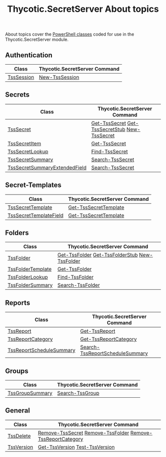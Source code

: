 ﻿---
title: "Thycotic.SecretServer About topics"
permalink: /abouttopics/
excerpt: "About Topics"
last_modified_at: 2021-02-10T00:00:00-00:00
toc: false
layout: single-mod
classes: wide
author_profile: false
share: false
sidebar:
  nav: "abouttopics"
---

About topics cover the [PowerShell classes](https://docs.microsoft.com/en-us/powershell/module/microsoft.powershell.core/about/about_classes) coded for use in the Thycotic.SecretServer module.

## Authentication

**Class** | **Thycotic.SecretServer Command** |
--------------------------------- | -------------------------------------------------- |
[TssSession][TssSession] | [New-TssSession][New-TssSession]

## Secrets

**Class** | **Thycotic.SecretServer Command** |
--------------------------------- | -------------------------------------------------- |
[TssSecret][TssSecret] | [Get-TssSecret][Get-TssSecret] [Get-TssSecretStub][Get-TssSecretStub] [New-TssSecret][New-TssSecret]
[TssSecretItem][TssSecretItem] | [Get-TssSecret][Get-TssSecret]
[TssSecretLookup][TssSecretLookup] | [Find-TssSecret][Find-TssSecret]
[TssSecretSummary][TssSecretSummary] | [Search-TssSecret][Search-TssSecret]
[TssSecretSummaryExtendedField][TssSecretSummaryExtendedField] | [Search-TssSecret][Search-TssSecret]

## Secret-Templates

**Class** | **Thycotic.SecretServer Command** |
--------------------------------- | -------------------------------------------------- |
[TssSecretTemplate][TssSecretTemplate] | [Get-TssSecretTemplate][Get-TssSecretTemplate]
[TssSecretTemplateField][TssSecretTemplateField] | [Get-TssSecretTemplate][Get-TssSecretTemplate]

## Folders

**Class** | **Thycotic.SecretServer Command** |
--------------------------------- | -------------------------------------------------- |
[TssFolder][TssFolder] | [Get-TssFolder][Get-TssFolder] [Get-TssFolderStub][Get-TssFolderStub] [New-TssFolder][New-TssFolder]
[TssFolderTemplate][TssFolderTemplate] | [Get-TssFolder][Get-TssFolder]
[TssFolderLookup][TssFolderLookup] | [Find-TssFolder][Find-TssFolder]
[TssFolderSummary][TssFolderSummary] | [Search-TssFolder][Search-TssFolder]

## Reports

**Class** | **Thycotic.SecretServer Command** |
--------------------------------- | -------------------------------------------------- |
[TssReport][TssReport] | [Get-TssReport][Get-TssReport]
[TssReportCategory][TssReportCategory] | [Get-TssReportCategory][Get-TssReportCategory]
[TssReportScheduleSummary][TssReportScheduleSummary] | [Search-TssReportScheduleSummary][Search-TssReportScheduleSummary]

## Groups

**Class** | **Thycotic.SecretServer Command** |
--------------------------------- | -------------------------------------------------- |
[TssGroupSummary][TssGroupSummary] | [Search-TssGroup][Search-TssGroup]

## General

**Class** | **Thycotic.SecretServer Command** |
--------------------------------- | -------------------------------------------------- |
[TssDelete][TssDelete] | [Remove-TssSecret][Remove-TssSecret] [Remove-TssFolder][Remove-TssFolder] [Remove-TssReportCategory][Remove-TssReportCategory]
[TssVersion][TssVersion] | [Get-TssVersion][Get-TssVersion] [Test-TssVersion][Test-TssVersion]

[New-TssSession]:/thycotic.secretserver/commands/New-TssSession
[Get-TssSecret]:/thycotic.secretserver/commands/Get-TssSecret
[Find-TssSecret]:/thycotic.secretserver/commands/Find-TssSecret
[Search-TssSecret]:/thycotic.secretserver/commands/Search-TssSecret
[Get-TssSecretTemplate]:/thycotic.secretserver/commands/Get-TssSecretTemplate
[Get-TssSecretTemplate]:/thycotic.secretserver/commands/Get-TssSecretTemplate
[Get-TssFolder]:/thycotic.secretserver/commands/Get-TssFolder
[Get-TssSecretStub]:/thycotic.secretserver/commands/Get-TssSecretStub
[New-TssSecret]:/thycotic.secretserver/commands/New-TssSecret
[New-TssFolder]:/thycotic.secretserver/commands/New-TssFolder
[Get-TssFolderStub]:/thycotic.secretserver/commands/Get-TssFolderStub
[Remove-TssSecret]:/thycotic.secretserver/commands/Remove-TssSecret
[Remove-TssFolder]:/thycotic.secretserver/commands/Remove-TssFolder
[Remove-TssReportCategory]:/thycotic.secretserver/commands/Remove-TssReportCategory
[Test-TssVersion]:/thycotic.secretserver/commands/Test-TssVersion
[Get-TssVersion]:/thycotic.secretserver/commands/Get-TssVersio
[Find-TssFolder]:/thycotic.secretserver/commands/Find-TssFolder
[Search-TssFolder]:/thycotic.secretserver/commands/Search-TssFolder
[Search-TssGroup]:/thycotic.secretserver/commands/Search-TssGroup
[Get-TssReport]:/thycotic.secretserver/commands/Get-TssReport
[Get-TssReportCategory]:/thycotic.secretserver/commands/Get-TssReportCategory
[Search-TssReportScheduleSummary]:/thycotic.secretserver/commands/Search-TssReportScheduleSummary

[TssSession]:/thycotic.secretserver/abouttopics/about_tsssession
[TssSecret]:/thycotic.secretserver/abouttopics/about_tsssecret
[TssSecretItem]:/thycotic.secretserver/abouttopics/about_tsssecretitem
[TssSecretLookup]:/thycotic.secretserver/abouttopics/about_tsssecretlookup
[TssSecretSummary]:/thycotic.secretserver/abouttopics/about_tsssecretsummary
[TssSecretSummaryExtendedField]:/thycotic.secretserver/abouttopics/about_tsssecretsummaryextendedfield
[TssSecretTemplate]:/thycotic.secretserver/abouttopics/about_tsssecrettemplate
[TssSecretTemplateField]:/thycotic.secretserver/abouttopics/about_tsssecrettemplatefield
[TssFolder]:/thycotic.secretserver/abouttopics/about_tssfolder
[TssFolderTemplate]:/thycotic.secretserver/abouttopics/about_tssfoldertemplate
[TssDelete]:/thycotic.secretserver/abouttopics/about_tssdelete
[TssVersion]:/thycotic.secretserver/abouttopics/about_tssversion
[TssFolderLookup]:/thycotic.secretserver/abouttopics/about_tssfolderlookup
[TssFolderSummary]:/thycotic.secretserver/abouttopics/about_tssfoldersummary
[TssGroupSummary]:/thycotic.secretserver/abouttopics/about_tssgroupsummary
[TssReport]:/thycotic.secretserver/abouttopics/about_tssreport
[TssReportCategory]:/thycotic.secretserver/abouttopics/about_tssreportcategory
[TssReportScheduleSummary]:/thycotic.secretserver/abouttopics/about_tssreportschedulesummary
